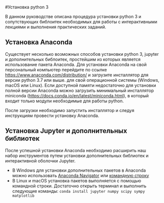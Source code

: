 #Установка python 3

В данном руководстве описана процедура установки python 3 и сопутствующих библоитек
необходимых для работы с интерактивными лекциями и выполнения практических заданий.

## Установка Anaconda

Существует несколько возможных способов установки python 3, jupyter и дополнительных
библоитек, простейшим из которых является использование пакета Anaconda.
Для установки Anaconda на свой персональный компьютер перейдите по ссылке
https://www.anaconda.com/distribution/ и загрузите инсталлятор для версии python 3.7 или выше.
для свой операционной системы (Windows, macOS или Linux).
Если доступной памяти недостаточно для установки полной версии Anaconda
можно загрузить минимальный инсталлятор miniconda (https://docs.conda.io/en/latest/miniconda.html),
в который входит только модули необходимые для работы python.  

После загрузки необходимо запустить инсталлятор и следуя инструкциям
 провести установку Anaconda.

## Установка Jupyter и дополнительных библиотек 

После успешной установки Anaconda необходимо расширить наш набор инструментов
путем установки дополнительных библиотек и интерактивной оболочки Jupyter.
* В Windows для установки дополнительных пакетов в Anaconda можно использовать 
[Anaconda Navigator](https://docs.anaconda.com/anaconda/navigator/getting-started/)
  или [командную строку](https://docs.anaconda.com/anaconda/user-guide/tasks/install-packages/)
* В Linux и macOS установка пакетов выполняется с помощью командной строки. 
Достаточно открыть терминал и выполнить следующие команды:
   `conda install jupyter numpy scipy sympy matplotlib`
   
   